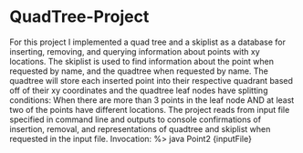 # QuadTree-Project
For this project I implemented a quad tree and a skiplist as a database for inserting, removing, and querying information about points with xy locations. The skiplist is used to find information about the point when requested by name, and the quadtree when requested by name. The quadtree will store each inserted point into their respective quadrant based off of their xy coordinates and the quadtree leaf nodes have splitting conditions: 
  When there are more than 3 points in the leaf node AND at least two of the points have different locations.
The project reads from input file specified in command line and outputs to console confirmations of insertion, removal, and representations of quadtree and skiplist when requested in the input file. 
Invocation: 
     %> java Point2 {inputFile}
